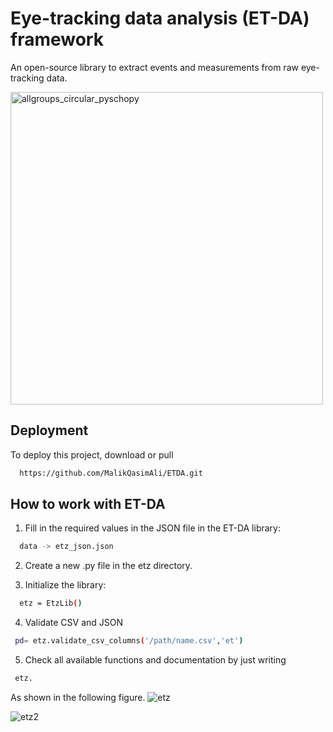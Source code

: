 
# Eye-tracking data analysis (ET-DA) framework

An open-source library to extract events and measurements from raw eye-tracking data. 

<img src="https://github.com/user-attachments/assets/a304afc1-37cd-40c6-9d52-ab4426a71f30" alt="allgroups_circular_pyschopy" width="500"/>




## Deployment

To deploy this project, download or pull

```bash
  https://github.com/MalikQasimAli/ETDA.git
```


## How to work with ET-DA

1. Fill in the required values in the JSON file in the ET-DA library:

```bash
  data -> etz_json.json
```

2. Create a new .py file in the etz directory.

3. Initialize the library: 
```bash
  etz = EtzLib()
```
4. Validate CSV and JSON
```bash
 pd= etz.validate_csv_columns('/path/name.csv','et')
```
5. Check all available functions and documentation by just writing 
```bash
 etz.
```
As shown in the following figure.
![etz](https://github.com/user-attachments/assets/fcd66c1c-8a04-4b33-9dcc-d4f7f21b510a)

![etz2](https://github.com/user-attachments/assets/46a1d293-2ffd-45f2-96b6-96912978bd5a)


